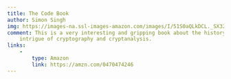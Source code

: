 ```yaml
---
title: The Code Book
author: Simon Singh
img: https://images-na.ssl-images-amazon.com/images/I/51S0aQLkDCL._SX324_BO1,204,203,200_.jpg
comment: This is a very interesting and gripping book about the history and
    intrigue of cryptography and cryptanalysis.
links:
    -
        type: Amazon
        link: https://amzn.com/0470474246
---
```

